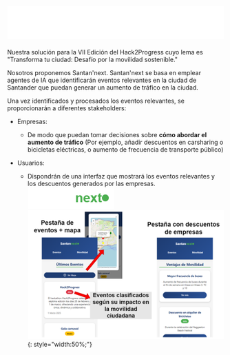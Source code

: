 ![Hack2Progress Banner](hack2progress.png)
---

Nuestra solución para la VII Edición del Hack2Progress cuyo lema es "Transforma tu ciudad: Desafío por la movilidad sostenible."

Nosotros proponemos Santan'next. Santan'next se basa en emplear agentes de IA que identificarán eventos relevantes en la ciudad de Santander que puedan generar un aumento de tráfico en la ciudad.

Una vez identificados y procesados los eventos relevantes, se proporcionarán a diferentes stakeholders:
- Empresas:
    - De modo que puedan tomar decisiones sobre __cómo abordar el aumento de tráfico__ (Por ejemplo, añadir descuentos en carsharing o bicicletas eléctricas, o aumento de frecuencia de transporte público)
 
- Usuarios:

  - Dispondrán de una interfaz que mostrará los eventos relevantes y los descuentos generados por las empresas.  
    ![Santan'next](santannext.png)
    ![UI](santannext-UI.png){: style="width:50%;"}

